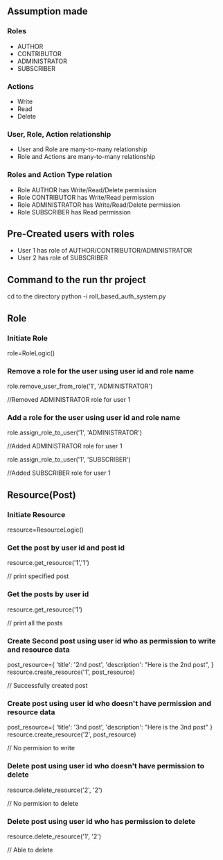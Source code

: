 ## Assumption made

### Roles 
- AUTHOR
- CONTRIBUTOR
- ADMINISTRATOR
- SUBSCRIBER

### Actions
- Write
- Read
- Delete

### User, Role, Action relationship
- User and Role are many-to-many relationship
- Role and Actions are many-to-many relationship

### Roles and Action Type relation
- Role AUTHOR has Write/Read/Delete permission
- Role CONTRIBUTOR has Write/Read permission 
- Role ADMINISTRATOR has Write/Read/Delete permission 
- Role SUBSCRIBER has Read permission 

## Pre-Created users with roles
- User 1 has role of AUTHOR/CONTRIBUTOR/ADMINISTRATOR
- User 2 has role of SUBSCRIBER

## Command to the run thr project
cd to the directory 
python -i roll_based_auth_system.py

## Role

### Initiate Role
role=RoleLogic()

### Remove a role for the user using user id and role name
role.remove_user_from_role('1', 'ADMINISTRATOR')

//Removed ADMINISTRATOR role for user 1

### Add a role for the user using user id and role name
role.assign_role_to_user('1', 'ADMINISTRATOR')

//Added ADMINISTRATOR role for user 1


role.assign_role_to_user('1', 'SUBSCRIBER')

//Added SUBSCRIBER role for user 1



## Resource(Post)

### Initiate Resource
resource=ResourceLogic()

### Get the post by user id and post id 
resource.get_resource('1','1')

// print specified post

### Get the posts by user id
resource.get_resource('1')

// print all the posts

### Create Second post using user id who as permission to write and resource data
post_resource={
    'title': '2nd post',
    'description': "Here is the 2nd post",
}
resource.create_resource('1', post_resource)

// Successfully created post


### Create post using user id who doesn't have permission and resource data
post_resource={
    'title': '3nd post',
    'description': "Here is the 3nd post"
}
resource.create_resource('2', post_resource)

// No permision to write 

### Delete post using user id who doesn't have permission to delete 
resource.delete_resource('2', '2')

// No permision to delete 

### Delete post using user id who has permission to delete 
resource.delete_resource('1', '2')

// Able to delete
